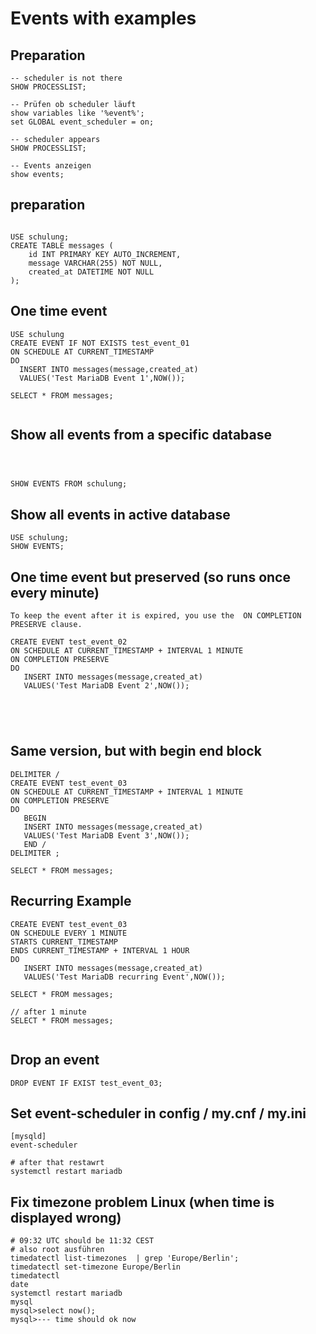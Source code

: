 # Events with examples 

## Preparation 

```
-- scheduler is not there 
SHOW PROCESSLIST;

-- Prüfen ob scheduler läuft 
show variables like '%event%';
set GLOBAL event_scheduler = on; 

-- scheduler appears 
SHOW PROCESSLIST;

-- Events anzeigen 
show events; 
```

## preparation  

```

USE schulung;
CREATE TABLE messages (
    id INT PRIMARY KEY AUTO_INCREMENT,
    message VARCHAR(255) NOT NULL,
    created_at DATETIME NOT NULL
);
```

## One time event 

```
USE schulung 
CREATE EVENT IF NOT EXISTS test_event_01
ON SCHEDULE AT CURRENT_TIMESTAMP
DO
  INSERT INTO messages(message,created_at)
  VALUES('Test MariaDB Event 1',NOW());
  
SELECT * FROM messages;  
  
```

## Show all events from a specific database 

```



SHOW EVENTS FROM schulung;
```

## Show all events in active database 

```
USE schulung;
SHOW EVENTS;

```

## One time event but preserved (so runs once every minute) 

```
To keep the event after it is expired, you use the  ON COMPLETION PRESERVE clause.

CREATE EVENT test_event_02
ON SCHEDULE AT CURRENT_TIMESTAMP + INTERVAL 1 MINUTE
ON COMPLETION PRESERVE
DO
   INSERT INTO messages(message,created_at)
   VALUES('Test MariaDB Event 2',NOW());





```

## Same version, but with begin end block 

```
DELIMITER /
CREATE EVENT test_event_03
ON SCHEDULE AT CURRENT_TIMESTAMP + INTERVAL 1 MINUTE
ON COMPLETION PRESERVE
DO
   BEGIN
   INSERT INTO messages(message,created_at)
   VALUES('Test MariaDB Event 3',NOW());
   END /
DELIMITER ;

SELECT * FROM messages;

```

## Recurring Example 

```
CREATE EVENT test_event_03
ON SCHEDULE EVERY 1 MINUTE
STARTS CURRENT_TIMESTAMP
ENDS CURRENT_TIMESTAMP + INTERVAL 1 HOUR
DO
   INSERT INTO messages(message,created_at)
   VALUES('Test MariaDB recurring Event',NOW());

SELECT * FROM messages;

// after 1 minute 
SELECT * FROM messages;


```

## Drop an event 

```
DROP EVENT IF EXIST test_event_03;
```


## Set event-scheduler in config / my.cnf / my.ini

```
[mysqld]
event-scheduler

# after that restawrt 
systemctl restart mariadb 
```

## Fix timezone problem Linux (when time is displayed wrong) 

```
# 09:32 UTC should be 11:32 CEST 
# also root ausführen 
timedatectl list-timezones  | grep 'Europe/Berlin';
timedatectl set-timezone Europe/Berlin
timedatectl
date
systemctl restart mariadb 
mysql
mysql>select now();
mysql>--- time should ok now 
```

